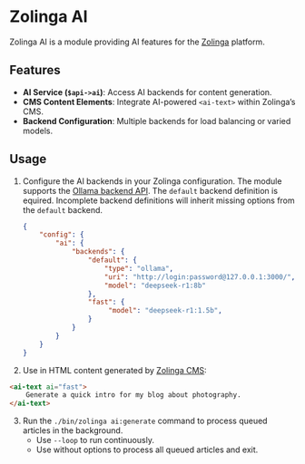 # Zolinga AI

Zolinga AI is a module providing AI features for the [Zolinga](https://github.com/webdevelopers-eu/zolinga) platform.

## Features

- **AI Service (`$api->ai`)**: Access AI backends for content generation.  
- **CMS Content Elements**: Integrate AI-powered `<ai-text>` within Zolinga’s CMS.  
- **Backend Configuration**: Multiple backends for load balancing or varied models.  

## Usage

1. Configure the AI backends in your Zolinga configuration. The module supports the [Ollama backend API](https://ollama.com/download). The `default` backend definition is equired. Incomplete backend definitions will inherit missing options from the `default` backend.
   ```json
   {
       "config": {
           "ai": {
               "backends": {
                   "default": {
                       "type": "ollama",
                       "uri": "http://login:password@127.0.0.1:3000/",
                       "model": "deepseek-r1:8b"
                   },
                   "fast": {
                        "model": "deepseek-r1:1.5b",
                   }
               }
           }
       }
   }
   ```
2. Use <ai-text> in HTML content generated by [Zolinga CMS](https://github.com/webdevelopers-eu/zolinga-cms):
```html
<ai-text ai="fast">
    Generate a quick intro for my blog about photography.
</ai-text>
```

3. Run the `./bin/zolinga ai:generate` command to process queued articles in the background.  
   - Use `--loop` to run continuously.  
   - Use without options to process all queued articles and exit.